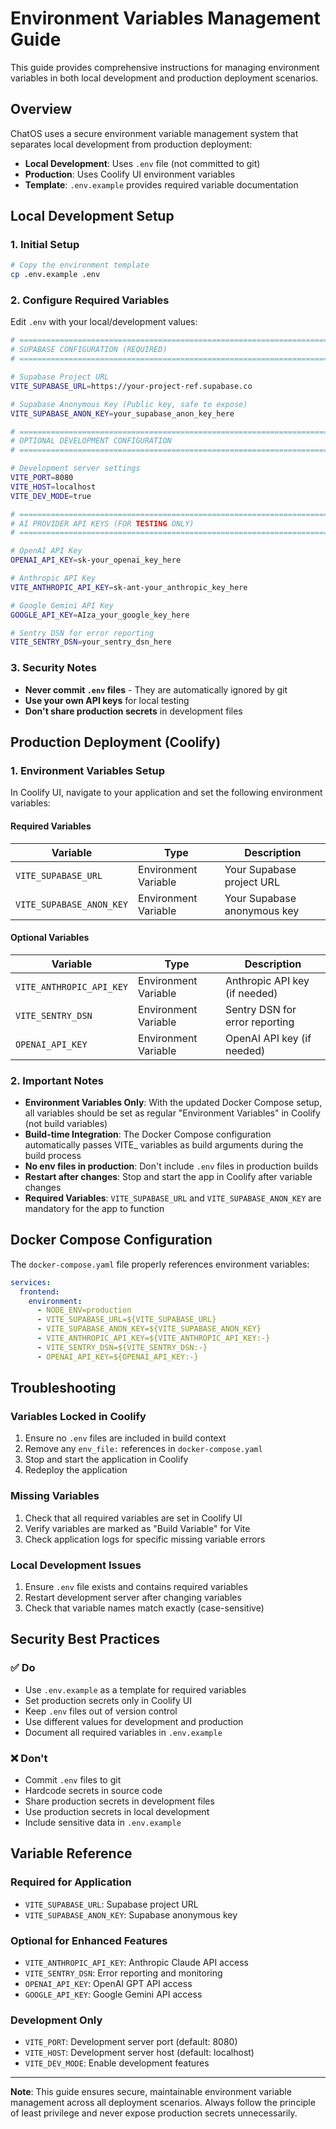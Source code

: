 # Environment Variables Management Guide

This guide provides comprehensive instructions for managing environment variables in both local development and production deployment scenarios.

## Overview

ChatOS uses a secure environment variable management system that separates local development from production deployment:

- **Local Development**: Uses `.env` file (not committed to git)
- **Production**: Uses Coolify UI environment variables
- **Template**: `.env.example` provides required variable documentation

## Local Development Setup

### 1. Initial Setup

```bash
# Copy the environment template
cp .env.example .env
```

### 2. Configure Required Variables

Edit `.env` with your local/development values:

```bash
# =============================================================================
# SUPABASE CONFIGURATION (REQUIRED)
# =============================================================================

# Supabase Project URL
VITE_SUPABASE_URL=https://your-project-ref.supabase.co

# Supabase Anonymous Key (Public key, safe to expose)
VITE_SUPABASE_ANON_KEY=your_supabase_anon_key_here

# =============================================================================
# OPTIONAL DEVELOPMENT CONFIGURATION
# =============================================================================

# Development server settings
VITE_PORT=8080
VITE_HOST=localhost
VITE_DEV_MODE=true

# =============================================================================
# AI PROVIDER API KEYS (FOR TESTING ONLY)
# =============================================================================

# OpenAI API Key
OPENAI_API_KEY=sk-your_openai_key_here

# Anthropic API Key
VITE_ANTHROPIC_API_KEY=sk-ant-your_anthropic_key_here

# Google Gemini API Key
GOOGLE_API_KEY=AIza_your_google_key_here

# Sentry DSN for error reporting
VITE_SENTRY_DSN=your_sentry_dsn_here
```

### 3. Security Notes

- **Never commit `.env` files** - They are automatically ignored by git
- **Use your own API keys** for local testing
- **Don't share production secrets** in development files

## Production Deployment (Coolify)

### 1. Environment Variables Setup

In Coolify UI, navigate to your application and set the following environment variables:

#### Required Variables

| Variable | Type | Description |
|----------|------|-------------|
| `VITE_SUPABASE_URL` | Environment Variable | Your Supabase project URL |
| `VITE_SUPABASE_ANON_KEY` | Environment Variable | Your Supabase anonymous key |

#### Optional Variables

| Variable | Type | Description |
|----------|------|-------------|
| `VITE_ANTHROPIC_API_KEY` | Environment Variable | Anthropic API key (if needed) |
| `VITE_SENTRY_DSN` | Environment Variable | Sentry DSN for error reporting |
| `OPENAI_API_KEY` | Environment Variable | OpenAI API key (if needed) |

### 2. Important Notes

- **Environment Variables Only**: With the updated Docker Compose setup, all variables should be set as regular "Environment Variables" in Coolify (not build variables)
- **Build-time Integration**: The Docker Compose configuration automatically passes VITE_ variables as build arguments during the build process
- **No env files in production**: Don't include `.env` files in production builds
- **Restart after changes**: Stop and start the app in Coolify after variable changes
- **Required Variables**: `VITE_SUPABASE_URL` and `VITE_SUPABASE_ANON_KEY` are mandatory for the app to function

## Docker Compose Configuration

The `docker-compose.yaml` file properly references environment variables:

```yaml
services:
  frontend:
    environment:
      - NODE_ENV=production
      - VITE_SUPABASE_URL=${VITE_SUPABASE_URL}
      - VITE_SUPABASE_ANON_KEY=${VITE_SUPABASE_ANON_KEY}
      - VITE_ANTHROPIC_API_KEY=${VITE_ANTHROPIC_API_KEY:-}
      - VITE_SENTRY_DSN=${VITE_SENTRY_DSN:-}
      - OPENAI_API_KEY=${OPENAI_API_KEY:-}
```

## Troubleshooting

### Variables Locked in Coolify

1. Ensure no `.env` files are included in build context
2. Remove any `env_file:` references in `docker-compose.yaml`
3. Stop and start the application in Coolify
4. Redeploy the application

### Missing Variables

1. Check that all required variables are set in Coolify UI
2. Verify variables are marked as "Build Variable" for Vite
3. Check application logs for specific missing variable errors

### Local Development Issues

1. Ensure `.env` file exists and contains required variables
2. Restart development server after changing variables
3. Check that variable names match exactly (case-sensitive)

## Security Best Practices

### ✅ Do

- Use `.env.example` as a template for required variables
- Set production secrets only in Coolify UI
- Keep `.env` files out of version control
- Use different values for development and production
- Document all required variables in `.env.example`

### ❌ Don't

- Commit `.env` files to git
- Hardcode secrets in source code
- Share production secrets in development files
- Use production secrets in local development
- Include sensitive data in `.env.example`

## Variable Reference

### Required for Application

- `VITE_SUPABASE_URL`: Supabase project URL
- `VITE_SUPABASE_ANON_KEY`: Supabase anonymous key

### Optional for Enhanced Features

- `VITE_ANTHROPIC_API_KEY`: Anthropic Claude API access
- `VITE_SENTRY_DSN`: Error reporting and monitoring
- `OPENAI_API_KEY`: OpenAI GPT API access
- `GOOGLE_API_KEY`: Google Gemini API access

### Development Only

- `VITE_PORT`: Development server port (default: 8080)
- `VITE_HOST`: Development server host (default: localhost)
- `VITE_DEV_MODE`: Enable development features

---

**Note**: This guide ensures secure, maintainable environment variable management across all deployment scenarios. Always follow the principle of least privilege and never expose production secrets unnecessarily.